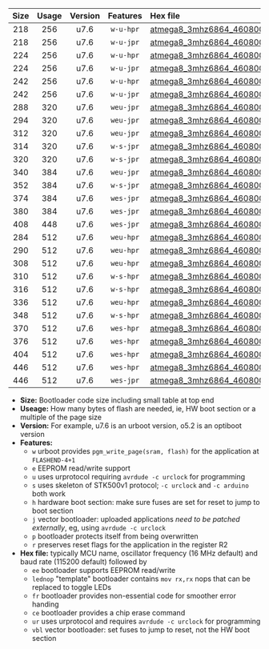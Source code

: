 |Size|Usage|Version|Features|Hex file|
|:-:|:-:|:-:|:-:|:--|
|218|256|u7.6|`w-u-hpr`|[atmega8_3mhz6864_460800bps_ur.hex](https://raw.githubusercontent.com/stefanrueger/urboot/main//atmega8_3mhz6864_460800bps_ur.hex)|
|218|256|u7.6|`w-u-jpr`|[atmega8_3mhz6864_460800bps_ur_vbl.hex](https://raw.githubusercontent.com/stefanrueger/urboot/main//atmega8_3mhz6864_460800bps_ur_vbl.hex)|
|224|256|u7.6|`w-u-hpr`|[atmega8_3mhz6864_460800bps_lednop_ur.hex](https://raw.githubusercontent.com/stefanrueger/urboot/main//atmega8_3mhz6864_460800bps_lednop_ur.hex)|
|224|256|u7.6|`w-u-jpr`|[atmega8_3mhz6864_460800bps_lednop_ur_vbl.hex](https://raw.githubusercontent.com/stefanrueger/urboot/main//atmega8_3mhz6864_460800bps_lednop_ur_vbl.hex)|
|242|256|u7.6|`w-u-hpr`|[atmega8_3mhz6864_460800bps_lednop_fr_ur.hex](https://raw.githubusercontent.com/stefanrueger/urboot/main//atmega8_3mhz6864_460800bps_lednop_fr_ur.hex)|
|242|256|u7.6|`w-u-jpr`|[atmega8_3mhz6864_460800bps_lednop_fr_ur_vbl.hex](https://raw.githubusercontent.com/stefanrueger/urboot/main//atmega8_3mhz6864_460800bps_lednop_fr_ur_vbl.hex)|
|288|320|u7.6|`weu-jpr`|[atmega8_3mhz6864_460800bps_ee_ur_vbl.hex](https://raw.githubusercontent.com/stefanrueger/urboot/main//atmega8_3mhz6864_460800bps_ee_ur_vbl.hex)|
|294|320|u7.6|`weu-jpr`|[atmega8_3mhz6864_460800bps_ee_lednop_ur_vbl.hex](https://raw.githubusercontent.com/stefanrueger/urboot/main//atmega8_3mhz6864_460800bps_ee_lednop_ur_vbl.hex)|
|312|320|u7.6|`weu-jpr`|[atmega8_3mhz6864_460800bps_ee_lednop_fr_ur_vbl.hex](https://raw.githubusercontent.com/stefanrueger/urboot/main//atmega8_3mhz6864_460800bps_ee_lednop_fr_ur_vbl.hex)|
|314|320|u7.6|`w-s-jpr`|[atmega8_3mhz6864_460800bps_vbl.hex](https://raw.githubusercontent.com/stefanrueger/urboot/main//atmega8_3mhz6864_460800bps_vbl.hex)|
|320|320|u7.6|`w-s-jpr`|[atmega8_3mhz6864_460800bps_lednop_vbl.hex](https://raw.githubusercontent.com/stefanrueger/urboot/main//atmega8_3mhz6864_460800bps_lednop_vbl.hex)|
|340|384|u7.6|`weu-jpr`|[atmega8_3mhz6864_460800bps_ee_lednop_fr_ce_ur_vbl.hex](https://raw.githubusercontent.com/stefanrueger/urboot/main//atmega8_3mhz6864_460800bps_ee_lednop_fr_ce_ur_vbl.hex)|
|352|384|u7.6|`w-s-jpr`|[atmega8_3mhz6864_460800bps_lednop_fr_vbl.hex](https://raw.githubusercontent.com/stefanrueger/urboot/main//atmega8_3mhz6864_460800bps_lednop_fr_vbl.hex)|
|374|384|u7.6|`wes-jpr`|[atmega8_3mhz6864_460800bps_ee_vbl.hex](https://raw.githubusercontent.com/stefanrueger/urboot/main//atmega8_3mhz6864_460800bps_ee_vbl.hex)|
|380|384|u7.6|`wes-jpr`|[atmega8_3mhz6864_460800bps_ee_lednop_vbl.hex](https://raw.githubusercontent.com/stefanrueger/urboot/main//atmega8_3mhz6864_460800bps_ee_lednop_vbl.hex)|
|408|448|u7.6|`wes-jpr`|[atmega8_3mhz6864_460800bps_ee_lednop_fr_vbl.hex](https://raw.githubusercontent.com/stefanrueger/urboot/main//atmega8_3mhz6864_460800bps_ee_lednop_fr_vbl.hex)|
|284|512|u7.6|`weu-hpr`|[atmega8_3mhz6864_460800bps_ee_ur.hex](https://raw.githubusercontent.com/stefanrueger/urboot/main//atmega8_3mhz6864_460800bps_ee_ur.hex)|
|290|512|u7.6|`weu-hpr`|[atmega8_3mhz6864_460800bps_ee_lednop_ur.hex](https://raw.githubusercontent.com/stefanrueger/urboot/main//atmega8_3mhz6864_460800bps_ee_lednop_ur.hex)|
|308|512|u7.6|`weu-hpr`|[atmega8_3mhz6864_460800bps_ee_lednop_fr_ur.hex](https://raw.githubusercontent.com/stefanrueger/urboot/main//atmega8_3mhz6864_460800bps_ee_lednop_fr_ur.hex)|
|310|512|u7.6|`w-s-hpr`|[atmega8_3mhz6864_460800bps.hex](https://raw.githubusercontent.com/stefanrueger/urboot/main//atmega8_3mhz6864_460800bps.hex)|
|316|512|u7.6|`w-s-hpr`|[atmega8_3mhz6864_460800bps_lednop.hex](https://raw.githubusercontent.com/stefanrueger/urboot/main//atmega8_3mhz6864_460800bps_lednop.hex)|
|336|512|u7.6|`weu-hpr`|[atmega8_3mhz6864_460800bps_ee_lednop_fr_ce_ur.hex](https://raw.githubusercontent.com/stefanrueger/urboot/main//atmega8_3mhz6864_460800bps_ee_lednop_fr_ce_ur.hex)|
|348|512|u7.6|`w-s-hpr`|[atmega8_3mhz6864_460800bps_lednop_fr.hex](https://raw.githubusercontent.com/stefanrueger/urboot/main//atmega8_3mhz6864_460800bps_lednop_fr.hex)|
|370|512|u7.6|`wes-hpr`|[atmega8_3mhz6864_460800bps_ee.hex](https://raw.githubusercontent.com/stefanrueger/urboot/main//atmega8_3mhz6864_460800bps_ee.hex)|
|376|512|u7.6|`wes-hpr`|[atmega8_3mhz6864_460800bps_ee_lednop.hex](https://raw.githubusercontent.com/stefanrueger/urboot/main//atmega8_3mhz6864_460800bps_ee_lednop.hex)|
|404|512|u7.6|`wes-hpr`|[atmega8_3mhz6864_460800bps_ee_lednop_fr.hex](https://raw.githubusercontent.com/stefanrueger/urboot/main//atmega8_3mhz6864_460800bps_ee_lednop_fr.hex)|
|446|512|u7.6|`wes-hpr`|[atmega8_3mhz6864_460800bps_ee_lednop_fr_ce.hex](https://raw.githubusercontent.com/stefanrueger/urboot/main//atmega8_3mhz6864_460800bps_ee_lednop_fr_ce.hex)|
|446|512|u7.6|`wes-jpr`|[atmega8_3mhz6864_460800bps_ee_lednop_fr_ce_vbl.hex](https://raw.githubusercontent.com/stefanrueger/urboot/main//atmega8_3mhz6864_460800bps_ee_lednop_fr_ce_vbl.hex)|

- **Size:** Bootloader code size including small table at top end
- **Useage:** How many bytes of flash are needed, ie, HW boot section or a multiple of the page size
- **Version:** For example, u7.6 is an urboot version, o5.2 is an optiboot version
- **Features:**
  + `w` urboot provides `pgm_write_page(sram, flash)` for the application at `FLASHEND-4+1`
  + `e` EEPROM read/write support
  + `u` uses urprotocol requiring `avrdude -c urclock` for programming
  + `s` uses skeleton of STK500v1 protocol; `-c urclock` and `-c arduino` both work
  + `h` hardware boot section: make sure fuses are set for reset to jump to boot section
  + `j` vector bootloader: uploaded applications *need to be patched externally*, eg, using `avrdude -c urclock`
  + `p` bootloader protects itself from being overwritten
  + `r` preserves reset flags for the application in the register R2
- **Hex file:** typically MCU name, oscillator frequency (16 MHz default) and baud rate (115200 default) followed by
  + `ee` bootloader supports EEPROM read/write
  + `lednop` "template" bootloader contains `mov rx,rx` nops that can be replaced to toggle LEDs
  + `fr` bootloader provides non-essential code for smoother error handing
  + `ce` bootloader provides a chip erase command
  + `ur` uses urprotocol and requires `avrdude -c urclock` for programming
  + `vbl` vector bootloader: set fuses to jump to reset, not the HW boot section
